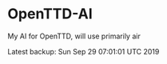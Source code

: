 # OpenTTD-AI
My AI for OpenTTD, will use primarily air

Latest backup: Sun Sep 29 07:01:01 UTC 2019
